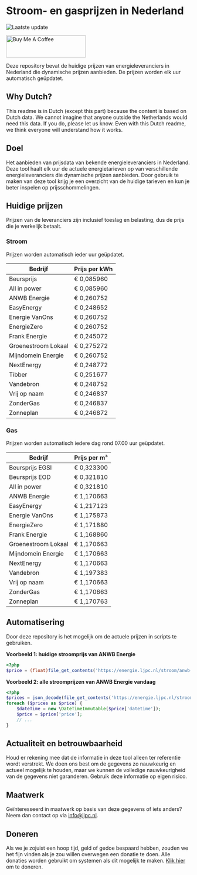 # Stroom- en gasprijzen in Nederland

![Laatste update](https://img.shields.io/badge/laatste%20update-2025--07--20%2017%3A01%20CET-brightgreen)

<a href="https://www.buymeacoffee.com/Lars-" target="_blank"><img src="https://cdn.buymeacoffee.com/buttons/v2/default-orange.png" alt="Buy Me A Coffee" height="60" style="height: 60px !important;width: 217px !important;" ></a>

Deze repository bevat de huidige prijzen van energieleveranciers in Nederland die dynamische prijzen aanbieden. De prijzen worden elk uur automatisch geüpdatet.

## Why Dutch?

This readme is in Dutch (except this part) because the content is based on Dutch data. We cannot imagine that anyone outside the Netherlands would need this data. If you do, please let us know. Even with this Dutch readme, we think
everyone will understand how it works.

## Doel

Het aanbieden van prijsdata van bekende energieleveranciers in Nederland. Deze tool haalt elk uur de actuele energietarieven op van verschillende energieleveranciers die dynamische prijzen aanbieden. Door gebruik te maken van deze tool
krijg je een overzicht van de huidige tarieven en kun je beter inspelen op prijsschommelingen.

## Huidige prijzen

Prijzen van de leveranciers zijn inclusief toeslag en belasting, dus de prijs die je werkelijk betaalt.

### Stroom

Prijzen worden automatisch ieder uur geüpdatet.

 Bedrijf | Prijs per kWh 
---------|---------------
Beursprijs | € 0,085960
All in power | € 0,085960
ANWB Energie | € 0,260752
EasyEnergy | € 0,248652
Energie VanOns | € 0,260752
EnergieZero | € 0,260752
Frank Energie | € 0,245072
Groenestroom Lokaal | € 0,275272
Mijndomein Energie | € 0,260752
NextEnergy | € 0,248772
Tibber | € 0,251677
Vandebron | € 0,248752
Vrij op naam | € 0,246837
ZonderGas | € 0,246837
Zonneplan | € 0,246872


### Gas

Prijzen worden automatisch iedere dag rond 07.00 uur geüpdatet.

 Bedrijf | Prijs per m³ 
---------|--------------
Beursprijs EGSI | € 0,323300
Beursprijs EOD | € 0,321810
All in power | € 0,321810
ANWB Energie | € 1,170663
EasyEnergy | € 1,217123
Energie VanOns | € 1,175873
EnergieZero | € 1,171880
Frank Energie | € 1,168860
Groenestroom Lokaal | € 1,170663
Mijndomein Energie | € 1,170663
NextEnergy | € 1,170663
Vandebron | € 1,197383
Vrij op naam | € 1,170663
ZonderGas | € 1,170663
Zonneplan | € 1,170763


## Automatisering

Door deze repository is het mogelijk om de actuele prijzen in scripts te gebruiken.

**Voorbeeld 1: huidige stroomprijs van ANWB Energie**

```php
<?php
$price = (float)file_get_contents('https://energie.ljpc.nl/stroom/anwb-energie-nu.txt');

```

**Voorbeeld 2: alle stroomprijzen van ANWB Energie vandaag**

```php
<?php
$prices = json_decode(file_get_contents('https://energie.ljpc.nl/stroom/all-in-power-vandaag.json'),true);
foreach ($prices as $price) {
    $dateTime = new \DateTimeImmutable($price['datetime']);
    $price = $price['price'];
    // ...
}
```

## Actualiteit en betrouwbaarheid

Houd er rekening mee dat de informatie in deze tool alleen ter referentie wordt verstrekt. We doen ons best om de gegevens zo nauwkeurig en actueel mogelijk te houden, maar we kunnen de volledige nauwkeurigheid van de gegevens niet
garanderen. Gebruik deze informatie op eigen risico.

## Maatwerk

Geïnteresseerd in maatwerk op basis van deze gegevens of iets anders? Neem dan contact op
via [info@ljpc.nl](mailto:info@ljpc.nl?subject=Energie%20prijzen).

## Doneren

Als we je zojuist een hoop tijd, geld of gedoe bespaard hebben, zouden we het fijn vinden als je zou willen overwegen een
donatie te doen. Alle donaties worden gebruikt om systemen als dit mogelijk te
maken. [Klik hier](https://www.buymeacoffee.com/Lars-) om te doneren.
